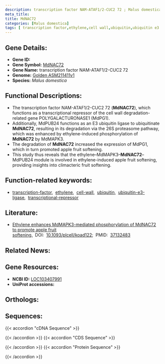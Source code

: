 ```yaml
---
description: transcription factor NAM-ATAF1/2-CUC2 72 ; Malus domestica
meta_title:
title: MdNAC72
categories: [Malus domestica]
tags: [ transcription factor,ethylene,cell wall,ubiquitin,ubiquitin e3 ligase,transcriptional repressor ]
---
```


## Gene Details:
- **Gene ID:** []()
- **Gene Symbol:** <u>MdNAC72</u>
- **Gene Name:** transcription factor NAM-ATAF1/2-CUC2 72
- **Genome:** [Golden ASM211411v1](https://ensembl.gramene.org/Malus_domestica_golden/Info/Index)
- **Species:** *Malus domestica*

## Functional Descriptions:
   - The transcription factor NAM-ATAF1/2-CUC2 72 (**MdNAC72**), which functions as a transcriptional repressor of the cell wall degradation-related gene POLYGALACTURONASE1 (MdPG1).
   - Additionally, MdPUB24 functions as an E3 ubiquitin ligase to ubiquitinate **MdNAC72**, resulting in its degradation via the 26S proteasome pathway, which was enhanced by ethylene-induced phosphorylation of **MdNAC72** by MdMAPK3.
   - The degradation of **MdNAC72** increased the expression of MdPG1, which in turn promoted apple fruit softening.
   - This study thus reveals that the ethylene–MdMAPK3–**MdNAC72**–MdPUB24 module is involved in ethylene-induced apple fruit softening, providing insights into climacteric fruit softening.

## Function-related keywords:
   - [transcription-factor](/tags/transcription-factor/),&nbsp;&nbsp;[ethylene](/tags/ethylene/),&nbsp;&nbsp;[cell-wall](/tags/cell-wall/),&nbsp;&nbsp;[ubiquitin](/tags/ubiquitin/),&nbsp;&nbsp;[ubiquitin-e3-ligase](/tags/ubiquitin-e3-ligase/),&nbsp;&nbsp;[transcriptional-repressor](/tags/transcriptional-repressor/)

## Literature:
   - [Ethylene enhances MdMAPK3-mediated phosphorylation of MdNAC72 to promote apple fruit softening.](https://doi.org/10.1093/plcell/koad122)&nbsp;&nbsp;DOI:&nbsp;&nbsp;[10.1093/plcell/koad122](https://doi.org/10.1093/plcell/koad122);&nbsp;&nbsp;PMID:&nbsp;&nbsp;[37132483](https://pubmed.ncbi.nlm.nih.gov/37132483/)

## Related News:

## Gene Resources:
- **NCBI ID:**  [LOC103407991](https://www.ncbi.nlm.nih.gov/gene/?term=LOC103407991)
- **UniProt accessions:**  [](https://www.uniprot.org/uniprotkb//entry)

## Orthologs:

## Sequences:
{{< accordion "cDNA Sequence" >}}

{{< /accordion >}}
{{< accordion "CDS Sequence" >}}

{{< /accordion >}}
{{< accordion "Protein Sequence" >}}

{{< /accordion >}}
